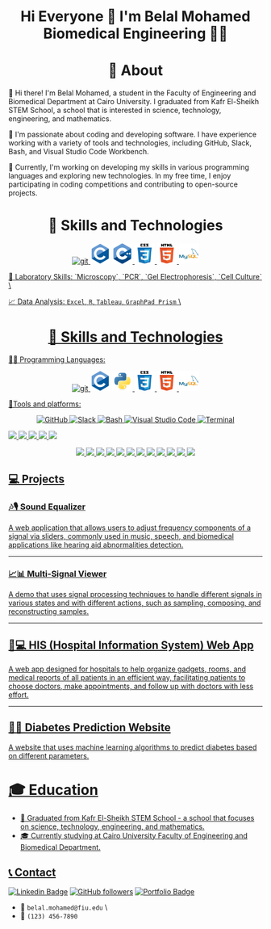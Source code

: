 <h1 align="center">Hi Everyone 👋 I'm Belal Mohamed <br> Biomedical Engineering 👨‍🔬 </h1>

<h1 align="center"> 🌠 About </h1>
👋 Hi there! I'm Belal Mohamed, a student in the Faculty of Engineering and Biomedical Department at Cairo University. I graduated from Kafr El-Sheikh STEM School, a school that is interested in science, technology, engineering, and mathematics.


🔭 I'm passionate about coding and developing software. I have experience working with a variety of tools and technologies, including GitHub, Slack, Bash, and Visual Studio Code Workbench.

🌱 Currently, I'm working on developing my skills in various programming languages and exploring new technologies. In my free time, I enjoy participating in coding competitions and contributing to open-source projects.

<h1 align="center"> 🔬 Skills and Technologies  </h1> 
<p align="center">
<a href="https://git-scm.com/" target="_blank" rel="noreferrer"> <img src="https://www.vectorlogo.zone/logos/git-scm/git-scm-icon.svg" alt="git" width="40" height="40"/> </a>
<img src="https://raw.githubusercontent.com/devicons/devicon/master/icons/c/c-original.svg" alt="c" width="40" height="40"/> </a> <a href="https://www.w3schools.com/cpp/" target="_blank" rel="noreferrer">
<img src="https://raw.githubusercontent.com/devicons/devicon/master/icons/cplusplus/cplusplus-original.svg" alt="cplusplus" width="40" height="40"/> </a> <a href="https://www.w3schools.com/css/" target="_blank" rel="noreferrer"> 
<img src="https://raw.githubusercontent.com/devicons/devicon/master/icons/css3/css3-original-wordmark.svg" alt="css3" width="40" height="40"/> </a> <a href="https://www.w3.org/html/" target="_blank" rel="noreferrer"> 
<img src="https://raw.githubusercontent.com/devicons/devicon/master/icons/html5/html5-original-wordmark.svg" alt="html5" width="40" height="40"/> </a> <a href="https://www.mysql.com/" target="_blank" rel="noreferrer"> 
<img src="https://raw.githubusercontent.com/devicons/devicon/master/icons/mysql/mysql-original-wordmark.svg" alt="mysql" width="40" height="40"/> </a> <a href="https://opencv.org/" target="_blank" rel="noreferrer">


  </p>
🧪 Laboratory Skills: `Microscopy`, `PCR`, `Gel Electrophoresis`, `Cell Culture` \

📈 Data Analysis: `Excel`, `R`, `Tableau`, `GraphPad Prism` \

<h1 align="center"> 🔬 Skills and Technologies  </h1> 



👨‍💻 Programming Languages:<p align="center">
  <a href="https://git-scm.com/" target="_blank" rel="noreferrer"> <img src="https://www.vectorlogo.zone/logos/git-scm/git-scm-icon.svg" alt="git" width="40" height="40"/> </a>
<img src="https://raw.githubusercontent.com/devicons/devicon/master/icons/c/c-original.svg" alt="c" width="40" height="40"/> </a> <a href="https://www.w3schools.com/cpp/" target="_blank" rel="noreferrer">
<img src="https://raw.githubusercontent.com/devicons/devicon/master/icons/python/python-original.svg" alt="python" width="40" height="40"/> </a> <a href="https://www.w3schools.com/css/" target="_blank" rel="noreferrer"> 
<img src="https://raw.githubusercontent.com/devicons/devicon/master/icons/css3/css3-original-wordmark.svg" alt="css3" width="40" height="40"/> </a> <a href="https://www.w3.org/html/" target="_blank" rel="noreferrer"> 
<img src="https://raw.githubusercontent.com/devicons/devicon/master/icons/html5/html5-original-wordmark.svg" alt="html5" width="40" height="40"/> </a> <a href="https://www.mysql.com/" target="_blank" rel="noreferrer"> 
<img src="https://raw.githubusercontent.com/devicons/devicon/master/icons/mysql/mysql-original-wordmark.svg" alt="mysql" width="40" height="40"/> </a> <a href="https://opencv.org/" target="_blank" rel="noreferrer">
  </p>
  
 🔧Tools and platforms:<p align="center">
![GitHub](https://img.shields.io/badge/-GitHub-181717?style=flat-square&logo=github)
![Slack](https://img.shields.io/badge/-Slack-4A154B?style=flat-square&logo=slack)
![Bash](https://img.shields.io/badge/-Bash-4EAA25?style=flat-square&logo=gnu-bash&logoColor=white)
![Visual Studio Code](https://img.shields.io/badge/-Visual%20Studio%20Code-007ACC?style=flat-square&logo=visual-studio-code&logoColor=white)
![Terminal](https://img.shields.io/badge/-Terminal-4D4D4D?style=flat-square&logo=windows-terminal)
  </p>

<img src="https://img.shields.io/badge/Python-Expert-yellow?style=flat-square&logo=python&logoColor=white">
  <img src="https://img.shields.io/badge/C-Intermediate-blue?style=flat-square&logo=c%2B%2B&logoColor=white">
  <img src="https://img.shields.io/badge/Java-Intermediate-red?style=flat-square&logo=java&logoColor=white">
  <img src="https://img.shields.io/badge/JavaScript-Intermediate-yellow?style=flat-square&logo=javascript&logoColor=white">
  <img src="https://img.shields.io/badge/Html-Intermediate-blue?style=flat-square&logo=typescript&logoColor=white">
<p align="center">
 
  <img src="https://img.shields.io/badge/Git-Expert-red?style=flat-square&logo=git&logoColor=white">
  <img src="https://img.shields.io/badge/GitHub-Expert-black?style=flat-square&logo=github&logoColor=white">
  <img src="https://img.shields.io/badge/Docker-Intermediate-blue?style=flat-square&logo=docker&logoColor=white">
  <img src="https://img.shields.io/badge/Kubernetes-Intermediate-blue?style=flat-square&logo=kubernetes&logoColor=white">
  <img src="https://img.shields.io/badge/AWS-Intermediate-orange?style=flat-square&logo=amazon-aws&logoColor=white">
  <img src="https://img.shields.io/badge/React-Intermediate-blue?style=flat-square&logo=react&logoColor=white">
  <img src="https://img.shields.io/badge/Vue.js-Intermediate-green?style=flat-square&logo=vue.js&logoColor=white">
  <img src="https://img.shields.io/badge/Node.js-Intermediate-green?style=flat-square&logo=node.js&logoColor=white">
  <img src="https://img.shields.io/badge/MongoDB-Intermediate-green?style=flat-square&logo=mongodb&logoColor=white">
  <img src="https://img.shields.io/badge/MySQL-Intermediate-blue?style=flat-square&logo=mysql&logoColor=white">
  <img src="https://img.shields.io/badge/Jupyter-Expert-orange?style=flat-square&logo=jupyter&logoColor=white">
  <img src="https://img.shields.io/badge/LaTeX-Intermediate-green?style=flat-square&logo=latex&logoColor=white">
</p>

## 💻 Projects</h1>

### 🎶🎙️ Sound Equalizer

A web application that allows users to adjust frequency components of a signal via sliders, commonly used in music, speech, and biomedical applications like hearing aid abnormalities detection.

---

### 📈📊 Multi-Signal Viewer

A demo that uses signal processing techniques to handle different signals in various states and with different actions, such as sampling, composing, and reconstructing samples.

---

## 🏥💻 HIS (Hospital Information System) Web App

A web app designed for hospitals to help organize gadgets, rooms, and medical reports of all patients in an efficient way, facilitating patients to choose doctors, make appointments, and follow up with doctors with less effort.

---

## 💉🔮 Diabetes Prediction Website

A website that uses machine learning algorithms to predict diabetes based on different parameters.


# 🎓 Education

- 🏫 Graduated from Kafr El-Sheikh STEM School - a school that focuses on science, technology, engineering, and mathematics.
- 🎓 Currently studying at Cairo University Faculty of Engineering and Biomedical Department.


## 📞 Contact
[![Linkedin Badge](https://img.shields.io/badge/-belalmohamed-blue?style=flat&logo=Linkedin&logoColor=white&link=https://www.linkedin.com/in/belalmohamed/)](https://www.linkedin.com/in/belalmohamed/)
[![GitHub followers](https://img.shields.io/github/followers/belal-mohamed?label=Follow&style=social)](https://github.com/belal-mohamed?tab=followers)
[![Portfolio Badge](https://img.shields.io/badge/-belal--mohamed-9cf?style=flat&logo=firefox&logoColor=white&link=https://belal-mohamed.github.io/)](https://belal-mohamed.github.io/)
- 📧 `belal.mohamed@fiu.edu` \
- 📱 `(123) 456-7890`
